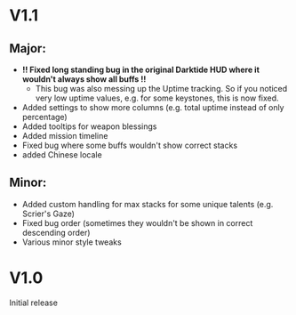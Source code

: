 # V1.1
## Major:

- **!! Fixed long standing bug in the original Darktide HUD where it wouldn't always show all buffs !!**
    - This bug was also messing up the Uptime tracking. So if you noticed very low uptime values, e.g. for some
      keystones, this is now fixed.
- Added settings to show more columns (e.g. total uptime instead of only percentage)
- Added tooltips for weapon blessings
- Added mission timeline
- Fixed bug where some buffs wouldn't show correct stacks
- added Chinese locale

## Minor:

- Added custom handling for max stacks for some unique talents (e.g. Scrier's Gaze)
- Fixed bug order (sometimes they wouldn't be shown in correct descending order)
- Various minor style tweaks

# V1.0

Initial release